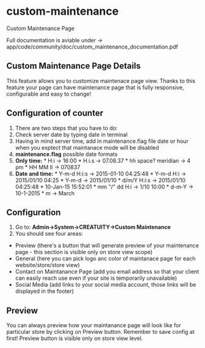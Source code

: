 # custom-maintenance
Custom Maintenance Page

Full documentation is aviable under -> app/code/community/doc/custom\_maintenance_documentation.pdf

## Custom Maintenance Page Details
This feature allows you to customize maintenace page view. Thanks to this feature your page can have maintenance page that is fully responsive, configurable and easy to change!

## Configuration of counter 
1. There are two steps that you have to do:
  1. Check server date by typing date in terminal
  2. Having in mind server time, add in maintenance.flag file date or hour when you exptect that maintanace mode will be disabled
2. **maintenance.flag** possible date formats
  1. **Only time:**
    * H:i  -> 16:00
    * H.i.s -> 07.08.37
    * hh space? meridian -> 4 pm
    * HH MM II -> 070837 
  2. **Date and time:**
    * Y-m-d H:i:s -> 2015-01-10 04:25:48
    * Y-m-d H:i -> 2015/01/10 04:25
    * Y-m-d -> 2015/01/10 
    * d/m/Y H:i:s -> 2015/01/10 04:25:48
    * 10-Jan-15 15:52:01
    * mm "/" dd H:i -> 1/10 10:00
    * d-m-Y -> 10-1-2015
    * m -> March

## Configuration
1. Go to: **Admin->System->CREATUITY->Custom Maintenance**
2. You should see four areas:
 * Preview (there's a button that will generate preview of your maintenance page - this section is visible only on store view scope)
 * General (here you can pick logo anc color of maintanace page for each website/store/store view)
 * Contact on Maintanance Page (add you email address so that your client can easily reach use even if your site is temporarily unavailable)
 * Social Media (add links to your social media account, those links will be displayed in the footer)

## Preview
You can always preview how your maintanance page will look like for particular store by clicking on Preview button. Remember to save config at first! Preview button is visible only on store view level.

